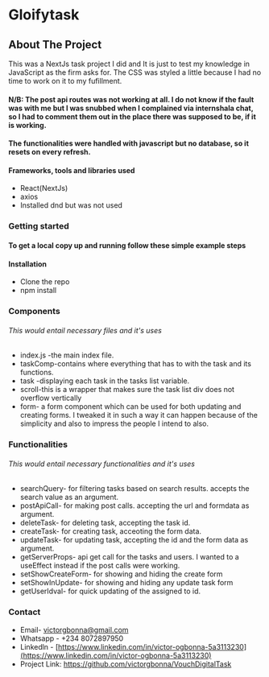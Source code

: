 # Gloifytask

## About The Project
This was a NextJs task project I did and It is just to test my knowledge in JavaScript as the firm asks for. The CSS was styled a little because I had no time to work on it to my fufillment.
#### N/B: The post api routes was not working at all. I do not know if the fault was with me but I was snubbed when I complained via internshala chat, so I had to comment them out in the place there was supposed to be, if it is working. 
#### The functionalities were handled with javascript but no database, so it resets on every refresh.

#### Frameworks, tools and libraries used 

- React(NextJs)
- axios
- Installed dnd but was not used

### Getting started 
#### To get a local copy up and running follow these simple example steps
#### Installation

- Clone the repo
- npm install

### Components
###### This would entail necessary files and it's uses 
- index.js -the main index file.
- taskComp-contains where everything that has to with the task and its functions.
- task -displaying each task in the tasks list variable.
- scroll-this is a wrapper that makes sure the task list div does not overflow vertically 
- form- a form component which can be used for both updating and creating forms. I tweaked it in such a way it can happen because of the simplicity and also to impress the people I intend to also.

### Functionalities
###### This would entail necessary functionalities and it's uses
- searchQuery- for filtering tasks based on search results. accepts the search value as an argument.
- postApiCall- for making post calls. accepting the url and formdata as argument.
- deleteTask- for deleting task, accepting the task id.
- createTask- for creating task, acceoting the form data.
- updateTask- for updating task, accepting the id and the form data as argument.
- getServerProps- api get call for the tasks and users. I wanted to a useEffect instead if the post calls were working.
- setShowCreateForm- for showing and hiding the create form
- setShowInUpdate- for showing and hiding any update task form
- getUserIdval- for quick updating of the assigned to id.

### Contact 
- Email- victorgbonna@gmail.com
- Whatsapp - +234 8072897950
- Linkedln - [https://www.linkedin.com/in/victor-ogbonna-5a3113230](https://www.linkedin.com/in/victor-ogbonna-5a3113230)
-  Project Link: https://github.com/victorgbonna/VouchDigitalTask
